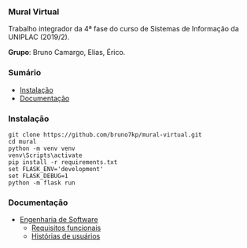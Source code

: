 ### Mural Virtual

Trabalho integrador da 4ª fase do curso de Sistemas de Informação da UNIPLAC (2019/2).

**Grupo**: Bruno Camargo, Elias, Érico. 

### Sumário

- [Instalação](#instalação)
- [Documentação](#documentação)

### Instalação
```
git clone https://github.com/bruno7kp/mural-virtual.git
cd mural
python -m venv venv
venv\Scripts\activate
pip install -r requirements.txt
set FLASK_ENV='development'
set FLASK_DEBUG=1
python -m flask run
```

### Documentação

- [Engenharia de Software](engenharia)
    - [Requisitos funcionais](engenharia/Requisitos%20funcionais.md)
    - [Histórias de usuários](engenharia/Histórias%20de%20usuário.md)

